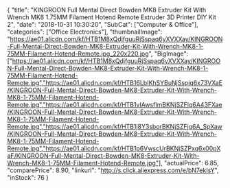 {
	"title": "KINGROON Full Mental Direct Bowden MK8 Extruder Kit With Wrench MK8 1.75MM Filament Hotend Remote Extruder 3D Printer DIY Kit 2",
	"date": "2018-10-31 10:30:20",
	"SubCat": ["Computer & Office"],
	"categories": ["Office Electronics"],
	"thumbnailImage": "https://ae01.alicdn.com/kf/HTB1M8xQdjfguuRjSspaq6yXVXXay/KINGROON-Full-Mental-Direct-Bowden-MK8-Extruder-Kit-With-Wrench-MK8-1-75MM-Filament-Hotend-Remote.jpg_220x220.jpg",
	"BigImage": ["https://ae01.alicdn.com/kf/HTB1M8xQdjfguuRjSspaq6yXVXXay/KINGROON-Full-Mental-Direct-Bowden-MK8-Extruder-Kit-With-Wrench-MK8-1-75MM-Filament-Hotend-Remote.jpg","https://ae01.alicdn.com/kf/HTB16LbIKhSYBuNjSspjq6x73VXaE/KINGROON-Full-Mental-Direct-Bowden-MK8-Extruder-Kit-With-Wrench-MK8-1-75MM-Filament-Hotend-Remote.jpg","https://ae01.alicdn.com/kf/HTB1vIAwsfImBKNjSZFlq6A43FXae/KINGROON-Full-Mental-Direct-Bowden-MK8-Extruder-Kit-With-Wrench-MK8-1-75MM-Filament-Hotend-Remote.jpg","https://ae01.alicdn.com/kf/HTB1j8Y3sborBKNjSZFjq6A_SpXaw/KINGROON-Full-Mental-Direct-Bowden-MK8-Extruder-Kit-With-Wrench-MK8-1-75MM-Filament-Hotend-Remote.jpg","https://ae01.alicdn.com/kf/HTB1p6VwscUrBKNjSZPxq6x00pXaF/KINGROON-Full-Mental-Direct-Bowden-MK8-Extruder-Kit-With-Wrench-MK8-1-75MM-Filament-Hotend-Remote.jpg"],
	"actualPrice": 6.85,
	"comparePrice": 8.90,
	"linkurl": "http://s.click.aliexpress.com/e/bN7ekIsY",
	"inStock": 76
}
